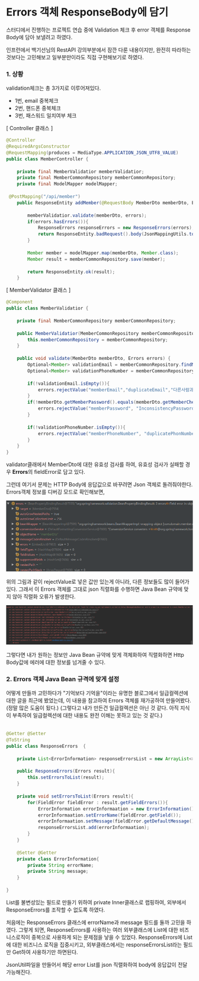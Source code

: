 # Errors 객체 ResponseBody에 담기

스터디에서 진행하는 프로젝트 연습 중에 Validation 체크 후 error 객체를 
Response Body에 담아 보낼려고 하였다.

인프런에서 백기선님의 RestAPI 강의부분에서 잠깐 다룬 내용이지만, 완전히 따라하는 것보다는 
고민해보고 일부분만이라도 직접 구현해보기로 하였다. 


### 1. 상황

validation체크는 총 3가지로 이루어져있다. 

- 1번, email 중복체크
- 2번, 핸드폰 중복체크
- 3번, 패스워드 일치여부 체크

[ Controller 클래스 ]
~~~JAVA
@Controller
@RequiredArgsConstructor
@RequestMapping(produces = MediaType.APPLICATION_JSON_UTF8_VALUE)
public class MemberController {

    private final MemberValidatior memberValidatior;
    private final MemberCommonRepository memberCommonRepository;
    private final ModelMapper modelMapper;

 @PostMapping("/api/member")
    public ResponseEntity addMember(@RequestBody MemberDto memberDto, Errors errors)  {

        memberValidatior.validate(memberDto, errors);
        if(errors.hasErrors()){
            ResponseErrors responseErrors = new ResponseErrors(errors);
            return ResponseEntity.badRequest().body(JsonMappingUtils.toJson(responseErrors.getResponseErrorsList()));
        }

        Member member = modelMapper.map(memberDto, Member.class);
        Member result = memberCommonRepository.save(member);

        return ResponseEntity.ok(result);
    }
~~~
[ MemberValidator 클래스 ]
~~~JAVA
@Component
public class MemberValidatior {

    private final MemberCommonRepository memberCommonRepository;

    public MemberValidatior(MemberCommonRepository memberCommonRepository){
        this.memberCommonRepository = memberCommonRepository;
    }

    public void validate(MemberDto memberDto, Errors errors) {
        Optional<Member> validationEmail = memberCommonRepository.findMemberByMemberEmail(memberDto.getMemberEmail());
        Optional<Member> validationPhoneNumber = memberCommonRepository.findMemberByMemberEmail(memberDto.getMemberEmail());

        if(!validationEmail.isEmpty()){
            errors.rejectValue("memberEmail","duplicateEmail","다른사람과 중복된 email입니다. 다른 email을 선택해주세요");
        }
        if(!memberDto.getMemberPassword().equals(memberDto.getMemberCheckPassword())){
            errors.rejectValue("memberPassword", "InconsistencyPassword", "패스워드가 일치하지 않습니다.");
        }

        if(!validationPhoneNumber.isEmpty()){
            errors.rejectValue("memberPhoneNumber", "duplicatePhonNumber", "다른 사람이 사용하는 번호입니다. 다른 번호를 입력해주세요");
        }
    }
}
~~~

validator클래에서 MemberDto에 대한 유효성 검사를 하여, 유효성 검사가 실패할 경우 **Errors**의 fieldError로 담고 있다. 

그런데 여기서 문제는 HTTP Body에 응답값으로 바꾸려면 Json 객체로 돌려줘야한다. Errors객체 정보를 디버깅 모드로 확인해보면,

![Error Object 정보](../Spring/img/errors_img.png)

위의 그림과 같이 rejectValue로 넣은 값만 있는게 아니라, 다른 정보들도 많이 들어가 있다. 그래서 이 Errors 객체를 그대로 json 직렬화를 수행하면 Java Bean 규약에 맞지 않아 직렬화 오류가 발생한다. 

![Json 직렬화 오류](../Spring/img/errors_beanBind_stackTrace.png)


그렇다면 내가 원하는 정보만 Java Bean 규약에 맞게 객체화하여 직렬화하면 Http Body값에 에러에 대한 정보를 넘겨줄 수 있다. 


### 2. Errors 객체 Java Bean 규격에 맞게 설정

어떻게 만들까 고민하다가 "기억보다 기억을"이라는 유명한 블로그에서 일급컬렉션에 대한 글을 최근에 봤었는데, 이 내용을 참고하여 Errors 객체를 재가공하여 만들어봤다.(정말 많은 도움이 됬다.)
(그렇다고 내가 만든건 일급컬렉션은 아닌 것 같다. 아직 지식이 부족하여 일급컬렉션에 대한 내용도 완전 이해는 못하고 있는 것 같다.)

~~~JAVA

@Getter @Setter
@ToString
public class ResponseErrors  {

    private List<ErrorInformation> responseErrorsList = new ArrayList<>();

    public ResponseErrors(Errors result){
        this.setErrorsToList(result);
    }

    private void setErrorsToList(Errors result){
        for(FieldError fieldError : result.getFieldErrors()){
            ErrorInformation errorInformaation = new ErrorInformation();
            errorInformaation.setErrorName(fieldError.getField());
            errorInformaation.setMessage(fieldError.getDefaultMessage());
            responseErrorsList.add(errorInformaation);
        }
    }

    @Setter @Getter
    private class ErrorInformation{
        private String errorName;
        private String message;
    }

}
~~~

List를 불변성있는 필드로 만들기 위하여 private Inner클래스로 랩핑하여, 외부에서 ResponseErrors를 조작할 수 없도록 하였다. 


처음에는 ResponseErrors 클래스에 errorName과 message 필드를 둘까 고민을 하였다. 그렇게 되면, ResponseErrors를 사용하는 여러 외부클래스에 List에 대한 비즈니스로직이 중복으로 사용하게 되는 문제점을 낳을 수 있었다. ResponseErrors에 List에 대한 비즈니스 로직을 집중시키고, 외부클래스에서는 responseErrorsList라는 필드만 Get하여 사용하기만 하면된다. 


JsonUtil파일을 만들어서 해당 error List를 json 직렬화하여 body에 응답값이 전달 가능해진다. 

